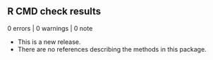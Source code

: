 ## R CMD check results

0 errors | 0 warnings | 0 note

* This is a new release.
* There are no references describing the methods in this package.
